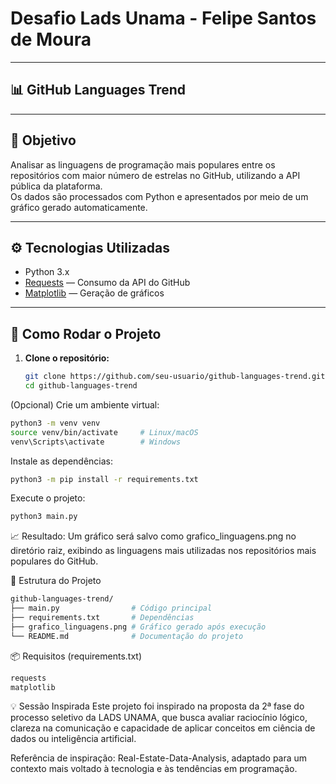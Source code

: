 # Desafio Lads Unama - Felipe Santos de Moura
---
## 📊 GitHub Languages Trend

---

## 🎯 Objetivo

Analisar as linguagens de programação mais populares entre os repositórios com maior número de estrelas no GitHub, utilizando a API pública da plataforma.  
Os dados são processados com Python e apresentados por meio de um gráfico gerado automaticamente.

---

## ⚙️ Tecnologias Utilizadas

- Python 3.x  
- [Requests](https://pypi.org/project/requests/) — Consumo da API do GitHub  
- [Matplotlib](https://matplotlib.org/) — Geração de gráficos

---

## 🚀 Como Rodar o Projeto

1. **Clone o repositório:**

   ```bash
   git clone https://github.com/seu-usuario/github-languages-trend.git
   cd github-languages-trend
   ```
(Opcional) Crie um ambiente virtual:

```bash
python3 -m venv venv
source venv/bin/activate     # Linux/macOS
venv\Scripts\activate        # Windows
```
Instale as dependências:

```bash
python3 -m pip install -r requirements.txt
```
Execute o projeto:

```bash
python3 main.py
```

📈 Resultado: Um gráfico será salvo como grafico_linguagens.png no diretório raiz, exibindo as linguagens mais utilizadas nos repositórios mais populares do GitHub.

📂 Estrutura do Projeto
```bash
github-languages-trend/
├── main.py                # Código principal
├── requirements.txt       # Dependências
├── grafico_linguagens.png # Gráfico gerado após execução
└── README.md              # Documentação do projeto
```

📦 Requisitos (requirements.txt)
```txt
requests
matplotlib
```
💡 Sessão Inspirada
Este projeto foi inspirado na proposta da 2ª fase do processo seletivo da LADS UNAMA, que busca avaliar raciocínio lógico, clareza na comunicação e capacidade de aplicar conceitos em ciência de dados ou inteligência artificial.

Referência de inspiração: Real-Estate-Data-Analysis, adaptado para um contexto mais voltado à tecnologia e às tendências em programação.

